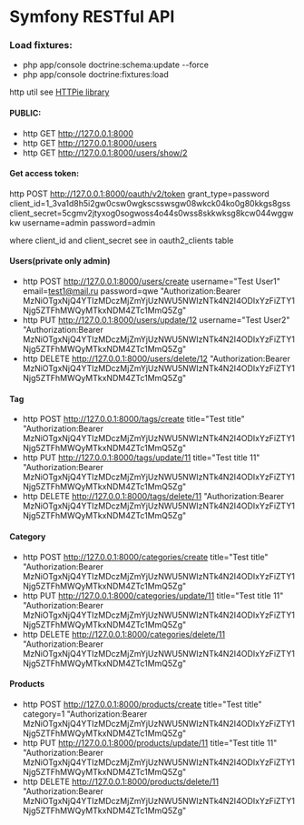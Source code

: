 Symfony RESTful API
============

### Load fixtures:
- php app/console doctrine:schema:update --force
- php app/console doctrine:fixtures:load

http util see [HTTPie library](https://github.com/jakubroztocil/httpie)

#### PUBLIC:
- http GET http://127.0.0.1:8000
- http GET http://127.0.0.1:8000/users
- http GET http://127.0.0.1:8000/users/show/2

#### Get access token:
http POST http://127.0.0.1:8000/oauth/v2/token grant_type=password client_id=1_3va1d8h5i2gw0csw0wgkscsswsgw08wkck04ko0g80kkgs8gss client_secret=5cgmv2jtyxog0sogwoss4o44s0wss8skkwksg8kcw044wggwkw username=admin password=admin

where client_id and client_secret see in oauth2_clients table

#### Users(private only admin)
- http POST http://127.0.0.1:8000/users/create username="Test User1" email=test1@mail.ru password=qwe "Authorization:Bearer MzNiOTgxNjQ4YTIzMDczMjZmYjUzNWU5NWIzNTk4N2I4ODIxYzFiZTY1Njg5ZTFhMWQyMTkxNDM4ZTc1MmQ5Zg"
- http PUT http://127.0.0.1:8000/users/update/12 username="Test User2" "Authorization:Bearer MzNiOTgxNjQ4YTIzMDczMjZmYjUzNWU5NWIzNTk4N2I4ODIxYzFiZTY1Njg5ZTFhMWQyMTkxNDM4ZTc1MmQ5Zg"
- http DELETE http://127.0.0.1:8000/users/delete/12 "Authorization:Bearer MzNiOTgxNjQ4YTIzMDczMjZmYjUzNWU5NWIzNTk4N2I4ODIxYzFiZTY1Njg5ZTFhMWQyMTkxNDM4ZTc1MmQ5Zg"

#### Tag
- http POST http://127.0.0.1:8000/tags/create title="Test title" "Authorization:Bearer MzNiOTgxNjQ4YTIzMDczMjZmYjUzNWU5NWIzNTk4N2I4ODIxYzFiZTY1Njg5ZTFhMWQyMTkxNDM4ZTc1MmQ5Zg"
- http PUT http://127.0.0.1:8000/tags/update/11 title="Test title 11" "Authorization:Bearer MzNiOTgxNjQ4YTIzMDczMjZmYjUzNWU5NWIzNTk4N2I4ODIxYzFiZTY1Njg5ZTFhMWQyMTkxNDM4ZTc1MmQ5Zg"
- http DELETE http://127.0.0.1:8000/tags/delete/11 "Authorization:Bearer MzNiOTgxNjQ4YTIzMDczMjZmYjUzNWU5NWIzNTk4N2I4ODIxYzFiZTY1Njg5ZTFhMWQyMTkxNDM4ZTc1MmQ5Zg"

#### Category
- http POST http://127.0.0.1:8000/categories/create title="Test title" "Authorization:Bearer MzNiOTgxNjQ4YTIzMDczMjZmYjUzNWU5NWIzNTk4N2I4ODIxYzFiZTY1Njg5ZTFhMWQyMTkxNDM4ZTc1MmQ5Zg"
- http PUT http://127.0.0.1:8000/categories/update/11 title="Test title 11" "Authorization:Bearer MzNiOTgxNjQ4YTIzMDczMjZmYjUzNWU5NWIzNTk4N2I4ODIxYzFiZTY1Njg5ZTFhMWQyMTkxNDM4ZTc1MmQ5Zg"
- http DELETE http://127.0.0.1:8000/categories/delete/11 "Authorization:Bearer MzNiOTgxNjQ4YTIzMDczMjZmYjUzNWU5NWIzNTk4N2I4ODIxYzFiZTY1Njg5ZTFhMWQyMTkxNDM4ZTc1MmQ5Zg"

#### Products
- http POST http://127.0.0.1:8000/products/create title="Test title" category=1 "Authorization:Bearer MzNiOTgxNjQ4YTIzMDczMjZmYjUzNWU5NWIzNTk4N2I4ODIxYzFiZTY1Njg5ZTFhMWQyMTkxNDM4ZTc1MmQ5Zg"
- http PUT http://127.0.0.1:8000/products/update/11 title="Test title 11" "Authorization:Bearer MzNiOTgxNjQ4YTIzMDczMjZmYjUzNWU5NWIzNTk4N2I4ODIxYzFiZTY1Njg5ZTFhMWQyMTkxNDM4ZTc1MmQ5Zg"
- http DELETE http://127.0.0.1:8000/products/delete/11 "Authorization:Bearer MzNiOTgxNjQ4YTIzMDczMjZmYjUzNWU5NWIzNTk4N2I4ODIxYzFiZTY1Njg5ZTFhMWQyMTkxNDM4ZTc1MmQ5Zg"
